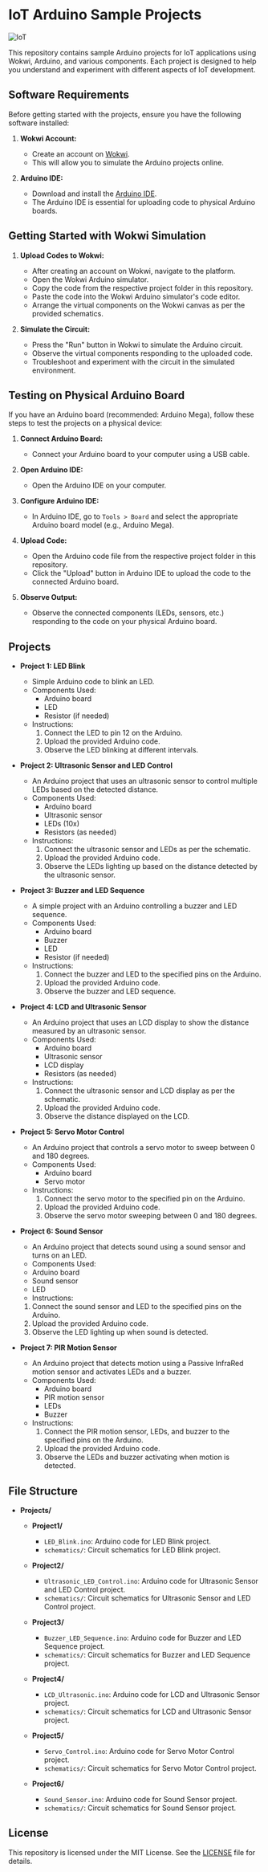 # IoT Arduino Sample Projects
![IoT](IOT.jpg)

This repository contains sample Arduino projects for IoT applications using Wokwi, Arduino, and various components. Each project is designed to help you understand and experiment with different aspects of IoT development.

## Software Requirements

Before getting started with the projects, ensure you have the following software installed:

1. **Wokwi Account:**
   - Create an account on [Wokwi](https://wokwi.com/).
   - This will allow you to simulate the Arduino projects online.

2. **Arduino IDE:**
   - Download and install the [Arduino IDE](https://www.arduino.cc/en/software).
   - The Arduino IDE is essential for uploading code to physical Arduino boards.

## Getting Started with Wokwi Simulation

1. **Upload Codes to Wokwi:**
   - After creating an account on Wokwi, navigate to the platform.
   - Open the Wokwi Arduino simulator.
   - Copy the code from the respective project folder in this repository.
   - Paste the code into the Wokwi Arduino simulator's code editor.
   - Arrange the virtual components on the Wokwi canvas as per the provided schematics.

2. **Simulate the Circuit:**
   - Press the "Run" button in Wokwi to simulate the Arduino circuit.
   - Observe the virtual components responding to the uploaded code.
   - Troubleshoot and experiment with the circuit in the simulated environment.

## Testing on Physical Arduino Board

If you have an Arduino board (recommended: Arduino Mega), follow these steps to test the projects on a physical device:

1. **Connect Arduino Board:**
   - Connect your Arduino board to your computer using a USB cable.

2. **Open Arduino IDE:**
   - Open the Arduino IDE on your computer.

3. **Configure Arduino IDE:**
   - In Arduino IDE, go to `Tools > Board` and select the appropriate Arduino board model (e.g., Arduino Mega).

4. **Upload Code:**
   - Open the Arduino code file from the respective project folder in this repository.
   - Click the "Upload" button in Arduino IDE to upload the code to the connected Arduino board.

5. **Observe Output:**
   - Observe the connected components (LEDs, sensors, etc.) responding to the code on your physical Arduino board.




## Projects

- **Project 1: LED Blink**
  - Simple Arduino code to blink an LED.
  - Components Used:
    - Arduino board
    - LED
    - Resistor (if needed)
  - Instructions:
    1. Connect the LED to pin 12 on the Arduino.
    2. Upload the provided Arduino code.
    3. Observe the LED blinking at different intervals.

- **Project 2: Ultrasonic Sensor and LED Control**
  - An Arduino project that uses an ultrasonic sensor to control multiple LEDs based on the detected distance.
  - Components Used:
    - Arduino board
    - Ultrasonic sensor
    - LEDs (10x)
    - Resistors (as needed)
  - Instructions:
    1. Connect the ultrasonic sensor and LEDs as per the schematic.
    2. Upload the provided Arduino code.
    3. Observe the LEDs lighting up based on the distance detected by the ultrasonic sensor.

- **Project 3: Buzzer and LED Sequence**
  - A simple project with an Arduino controlling a buzzer and LED sequence.
  - Components Used:
    - Arduino board
    - Buzzer
    - LED
    - Resistor (if needed)
  - Instructions:
    1. Connect the buzzer and LED to the specified pins on the Arduino.
    2. Upload the provided Arduino code.
    3. Observe the buzzer and LED sequence.

- **Project 4: LCD and Ultrasonic Sensor**
  - An Arduino project that uses an LCD display to show the distance measured by an ultrasonic sensor.
  - Components Used:
    - Arduino board
    - Ultrasonic sensor
    - LCD display
    - Resistors (as needed)
  - Instructions:
    1. Connect the ultrasonic sensor and LCD display as per the schematic.
    2. Upload the provided Arduino code.
    3. Observe the distance displayed on the LCD.

- **Project 5: Servo Motor Control**
  - An Arduino project that controls a servo motor to sweep between 0 and 180 degrees.
  - Components Used:
    - Arduino board
    - Servo motor
  - Instructions:
    1. Connect the servo motor to the specified pin on the Arduino.
    2. Upload the provided Arduino code.
    3. Observe the servo motor sweeping between 0 and 180 degrees.
   
 - **Project 6: Sound Sensor**
   - An Arduino project that detects sound using a sound sensor and turns on an LED.
   - Components Used:
    - Arduino board
    - Sound sensor
    - LED
   - Instructions:
    1. Connect the sound sensor and LED to the specified pins on the Arduino.
    2. Upload the provided Arduino code.
    3. Observe the LED lighting up when sound is detected.
   
- **Project 7: PIR Motion Sensor**
  - An Arduino project that detects motion using a Passive InfraRed motion sensor and activates LEDs and a buzzer.
  - Components Used:
    - Arduino board
    - PIR motion sensor
    - LEDs
    - Buzzer
  - Instructions:
    1. Connect the PIR motion sensor, LEDs, and buzzer to the specified pins on the Arduino.
    2. Upload the provided Arduino code.
    3. Observe the LEDs and buzzer activating when motion is detected.   

## File Structure

- **Projects/**
  - **Project1/**
    - `LED_Blink.ino`: Arduino code for LED Blink project.
    - `schematics/`: Circuit schematics for LED Blink project.
  - **Project2/**
    - `Ultrasonic_LED_Control.ino`: Arduino code for Ultrasonic Sensor and LED Control project.
    - `schematics/`: Circuit schematics for Ultrasonic Sensor and LED Control project.
  - **Project3/**
    - `Buzzer_LED_Sequence.ino`: Arduino code for Buzzer and LED Sequence project.
    - `schematics/`: Circuit schematics for Buzzer and LED Sequence project.
  - **Project4/**
    - `LCD_Ultrasonic.ino`: Arduino code for LCD and Ultrasonic Sensor project.
    - `schematics/`: Circuit schematics for LCD and Ultrasonic Sensor project.
  - **Project5/**
    - `Servo_Control.ino`: Arduino code for Servo Motor Control project.
    - `schematics/`: Circuit schematics for Servo Motor Control project.
   
  - **Project6/**
    - `Sound_Sensor.ino`: Arduino code for Sound Sensor project.
    - `schematics/`: Circuit schematics for Sound Sensor project.
   
## License

This repository is licensed under the MIT License. See the [LICENSE](https://github.com/git/git-scm.com/blob/main/MIT-LICENSE.txt) file for details.
   
 


